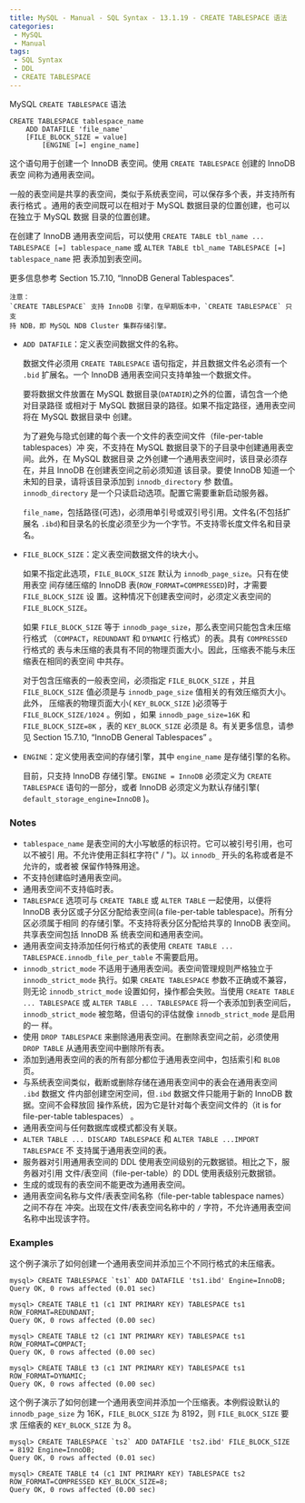 ```yaml
---
title: MySQL - Manual - SQL Syntax - 13.1.19 - CREATE TABLESPACE 语法
categories: 
 - MySQL
 - Manual
tags: 
 - SQL Syntax
 - DDL
 - CREATE TABLESPACE
---
```


MySQL `CREATE TABLESPACE` 语法

<!--more-->

```
CREATE TABLESPACE tablespace_name
    ADD DATAFILE 'file_name'
    [FILE_BLOCK_SIZE = value]
        [ENGINE [=] engine_name]
```

这个语句用于创建一个 InnoDB 表空间。使用 `CREATE TABLESPACE` 创建的 InnoDB 表空
间称为通用表空间。

一般的表空间是共享的表空间，类似于系统表空间，可以保存多个表，并支持所有表行格式
。通用的表空间既可以在相对于 MySQL 数据目录的位置创建，也可以在独立于 MySQL 数据
目录的位置创建。

在创建了 InnoDB 通用表空间后，可以使用 `CREATE TABLE tbl_name ...  TABLESPACE
[=] tablespace_name` 或 `ALTER TABLE tbl_name TABLESPACE [=] tablespace_name` 把
表添加到表空间。 

更多信息参考 Section 15.7.10, “InnoDB General Tablespaces”.

    注意：
    `CREATE TABLESPACE` 支持 InnoDB 引擎，在早期版本中，`CREATE TABLESPACE` 只支
    持 NDB，即 MySQL NDB Cluster 集群存储引擎。

* `ADD DATAFILE`：定义表空间数据文件的名称。

  数据文件必须用 `CREATE TABLESPACE` 语句指定，并且数据文件名必须有一个 `.bid`
  扩展名。一个 InnoDB 通用表空间只支持单独一个数据文件。

  要将数据文件放置在 MySQL 数据目录(`DATADIR`)之外的位置，请包含一个绝对目录路径
  或相对于 MySQL 数据目录的路径。如果不指定路径，通用表空间将在 MySQL 数据目录中
  创建。

  为了避免与隐式创建的每个表一个文件的表空间文件（file-per-table tablespaces）冲
  突，不支持在 MySQL 数据目录下的子目录中创建通用表空间。此外，在 MySQL 数据目录
  之外创建一个通用表空间时，该目录必须存在，并且 InnoDB 在创建表空间之前必须知道
  该目录。要使 InnoDB 知道一个未知的目录，请将该目录添加到 `innodb_directory` 参
  数值。`innodb_directory` 是一个只读启动选项。配置它需要重新启动服务器。

  `file_name`，包括路径(可选)，必须用单引号或双引号引用。文件名(不包括扩展名
  `.ibd`)和目录名的长度必须至少为一个字节。不支持零长度文件名和目录名。

* `FILE_BLOCK_SIZE`：定义表空间数据文件的块大小。

  如果不指定此选项，`FILE_BLOCK_SIZE` 默认为 `innodb_page_size`。只有在使用表空
  间存储压缩的 InnoDB 表(`ROW_FORMAT=COMPRESSED`)时，才需要 `FILE_BLOCK_SIZE` 设
  置。这种情况下创建表空间时，必须定义表空间的 `FILE_BLOCK_SIZE`。

  如果 `FILE_BLOCK_SIZE` 等于 `innodb_page_size`，那么表空间只能包含未压缩行格式
  （`COMPACT`，`REDUNDANT` 和 `DYNAMIC` 行格式）的表。具有 `COMPRESSED` 行格式的
  表与未压缩的表具有不同的物理页面大小。因此，压缩表不能与未压缩表在相同的表空间
  中共存。

  对于包含压缩表的一般表空间，必须指定 `FILE_BLOCK_SIZE` ，并且
  `FILE_BLOCK_SIZE` 值必须是与 `innodb_page_size` 值相关的有效压缩页大小。此外，
  压缩表的物理页面大小( `KEY_BLOCK_SIZE` )必须等于 `FILE_BLOCK_SIZE/1024` 。例如
  ，如果 `innodb_page_size=16K` 和 `FILE_BLOCK_SIZE=8K` ，表的 `KEY_BLOCK_SIZE`
  必须是 8。有关更多信息，请参见 Section 15.7.10, “InnoDB General Tablespaces”
  。

* `ENGINE`：定义使用表空间的存储引擎，其中 `engine_name` 是存储引擎的名称。

  目前，只支持 InnoDB 存储引擎。`ENGINE = InnoDB` 必须定义为 `CREATE TABLESPACE`
  语句的一部分，或者 InnoDB 必须定义为默认存储引擎(
  `default_storage_engine=InnoDB` )。

### Notes

* `tablespace_name` 是表空间的大小写敏感的标识符。它可以被引号引用，也可以不被引
  用。不允许使用正斜杠字符(" / ")。以 `innodb_` 开头的名称或者是不允许的，或者被
  保留作特殊用途。
* 不支持创建临时通用表空间。
* 通用表空间不支持临时表。
* `TABLESPACE` 选项可与 `CREATE TABLE` 或 `ALTER TABLE` 一起使用，以便将 InnoDB
  表分区或子分区分配给表空间(a file-per-table tablespace)。所有分区必须属于相同
  的存储引擎。不支持将表分区分配给共享的 InnoDB 表空间。共享表空间包括 InnoDB 系
  统表空间和通用表空间。
* 通用表空间支持添加任何行格式的表使用 `CREATE TABLE ...
  TABLESPACE.innodb_file_per_table` 不需要启用。
* `innodb_strict_mode` 不适用于通用表空间。表空间管理规则严格独立于
  `innodb_strict_mode` 执行。如果 `CREATE TABLESPACE` 参数不正确或不兼容，则无论
  `innodb_strict_mode` 设置如何，操作都会失败。当使用 `CREATE TABLE ...
  TABLESPACE` 或 `ALTER TABLE ... TABLESPACE` 将一个表添加到表空间后，
  `innodb_strict_mode` 被忽略，但语句的评估就像 `innodb_strict_mode` 是启用的一
  样。
* 使用 `DROP TABLESPACE` 来删除通用表空间。在删除表空间之前，必须使用 `DROP
  TABLE` 从通用表空间中删除所有表。
* 添加到通用表空间的表的所有部分都位于通用表空间中，包括索引和 `BLOB` 页。
* 与系统表空间类似，截断或删除存储在通用表空间中的表会在通用表空间 `.ibd` 数据文
  件内部创建空闲空间，但`.ibd` 数据文件只能用于新的 InnoDB 数据。空间不会释放回
  操作系统，因为它是针对每个表空间文件的（it is for file-per-table tablespaces）
  。
* 通用表空间与任何数据库或模式都没有关联。
* `ALTER TABLE ... DISCARD TABLESPACE` 和 `ALTER TABLE ...IMPORT TABLESPACE` 不
  支持属于通用表空间的表。
* 服务器对引用通用表空间的 DDL 使用表空间级别的元数据锁。相比之下，服务器对引用
  文件/表空间（file-per-table）的 DDL 使用表级别元数据锁。
* 生成的或现有的表空间不能更改为通用表空间。
* 通用表空间名称与文件/表表空间名称（file-per-table tablespace names）之间不存在
  冲突。出现在文件/表表空间名称中的 `/` 字符，不允许通用表空间名称中出现该字符。

### Examples

这个例子演示了如何创建一个通用表空间并添加三个不同行格式的未压缩表。
```
mysql> CREATE TABLESPACE `ts1` ADD DATAFILE 'ts1.ibd' Engine=InnoDB;
Query OK, 0 rows affected (0.01 sec)

mysql> CREATE TABLE t1 (c1 INT PRIMARY KEY) TABLESPACE ts1 ROW_FORMAT=REDUNDANT;
Query OK, 0 rows affected (0.00 sec)

mysql> CREATE TABLE t2 (c1 INT PRIMARY KEY) TABLESPACE ts1 ROW_FORMAT=COMPACT;
Query OK, 0 rows affected (0.00 sec)

mysql> CREATE TABLE t3 (c1 INT PRIMARY KEY) TABLESPACE ts1 ROW_FORMAT=DYNAMIC;
Query OK, 0 rows affected (0.00 sec)
```

这个例子演示了如何创建一个通用表空间并添加一个压缩表。本例假设默认的
`innodb_page_size` 为 16K，`FILE_BLOCK_SIZE` 为 8192，则 `FILE_BLOCK_SIZE` 要求
压缩表的 `KEY_BLOCK_SIZE` 为 8。
```
mysql> CREATE TABLESPACE `ts2` ADD DATAFILE 'ts2.ibd' FILE_BLOCK_SIZE = 8192 Engine=InnoDB;
Query OK, 0 rows affected (0.01 sec)

mysql> CREATE TABLE t4 (c1 INT PRIMARY KEY) TABLESPACE ts2 ROW_FORMAT=COMPRESSED KEY_BLOCK_SIZE=8;
Query OK, 0 rows affected (0.00 sec)
```
